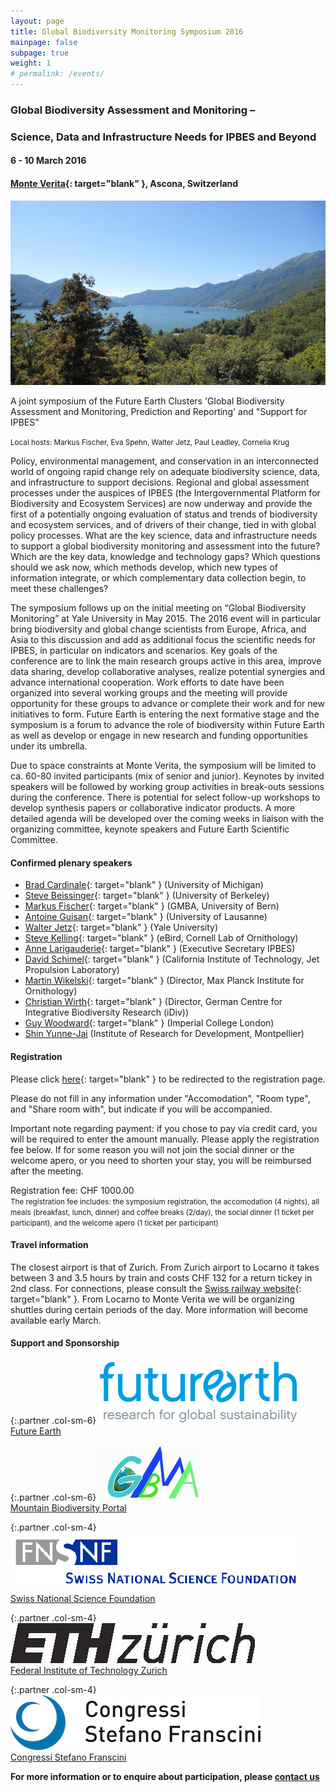 ```yaml
---
layout: page
title: Global Biodiversity Monitoring Symposium 2016
mainpage: false
subpage: true
weight: 1
# permalink: /events/
---
```


<link rel="stylesheet" href="{{ "/css/yceiworkshop.css" | prepend: site.baseurl }}">

### Global Biodiversity Assessment and Monitoring –

### Science, Data and Infrastructure Needs for IPBES and Beyond

#### 6 - 10 March 2016

#### [Monte Verita](http://www.monteverita.org){: target="blank" }, Ascona, Switzerland

![Future Earth Biodiversity Monitoring 2016 Location](/images/symposium_2016_location.jpg)

A joint symposium of the Future Earth Clusters 'Global Biodiversity Assessment and Monitoring, Prediction and Reporting' and "Support for IPBES"

<small>Local hosts: Markus Fischer, Eva Spehn, Walter Jetz, Paul Leadley, Cornelia Krug</small>

Policy, environmental management, and conservation in an interconnected world of ongoing rapid change rely on adequate biodiversity science, data, and infrastructure to support decisions. Regional and global assessment processes under the auspices of IPBES (the Intergovernmental Platform for Biodiversity and Ecosystem Services) are now underway and provide the first of a potentially ongoing evaluation of status and trends of biodiversity and ecosystem services, and of drivers of their change, tied in with global policy processes. What are the key science, data and infrastructure needs to support a global biodiversity monitoring and assessment into the future? Which are the key data, knowledge and technology gaps? Which questions should we ask now, which methods develop, which new types of information integrate, or which complementary data collection begin, to meet these challenges?

The symposium follows up on the initial meeting on “Global Biodiversity Monitoring” at Yale University in May 2015. The 2016 event will in particular bring biodiversity and global change scientists from Europe, Africa, and Asia to this discussion and add as additional focus the scientific needs for IPBES, in particular on indicators and scenarios. Key goals of the conference are to link the main research groups active in this area, improve data sharing, develop collaborative analyses, realize potential synergies and advance international cooperation. Work efforts to date have been organized into several working groups and the meeting will provide opportunity for these groups to advance or complete their work and for new initiatives to form. Future Earth is entering the next formative stage and the symposium is a forum to advance the role of biodiversity within Future Earth as well as develop or engage in new research and funding opportunities under its umbrella.

Due to space constraints at Monte Verita, the symposium will be limited to ca. 60-80 invited participants (mix of senior and junior). Keynotes by invited speakers will be followed by working group activities in break-outs sessions during the conference. There is potential for select follow-up workshops to develop synthesis papers or collaborative indicator products. A more detailed agenda will be developed over the coming weeks in liaison with the organizing committee, keynote speakers and Future Earth Scientific Committee.  
   
   

#### **Confirmed plenary speakers**

* [Brad Cardinale](http://snre.umich.edu/profile/cardinale){: target="blank" } (University of Michigan)
* [Steve Beissinger](http://ourenvironment.berkeley.edu/people_profiles/steven-r-beissinger/){: target="blank" } (University of Berkeley)
* [Markus Fischer](http://www.botany.unibe.ch/planteco/index.php){: target="blank" } (GMBA, University of Bern)
* [Antoine Guisan](http://www.unil.ch/dee/home/menuinst/people/group-leaders/prof-antoine-guisan.html){: target="blank" } (University of Lausanne)
* [Walter Jetz](http://jetzlab.yale.edu/){: target="blank" } (Yale University)
* [Steve Kelling](http://www.birds.cornell.edu/is/staff/staff_steve.html){: target="blank" } (eBird, Cornell Lab of Ornithology)
* [Anne Larigauderie](http://www.ipbes.net/index.php/2-b-europe-and-central-asia/16-ipbes/about/experts-of-the-day/314-anne-larigauderie){: target="blank" } (Executive Secretary IPBES)
* [David Schimel](https://science.jpl.nasa.gov/people/Schimel/){: target="blank" } (California Institute of Technology, Jet Propulsion Laboratory)
* [Martin Wikelski](http://www.orn.mpg.de/wikelski){: target="blank" } (Director, Max Planck Institute for Ornithology)
* [Christian Wirth](https://www.idiv.de/the-centre/employees/details/eshow/wirth-christian.html){: target="blank" } (Director, German Centre for Integrative Biodiversity Research (iDiv))
* [Guy Woodward](http://www.imperial.ac.uk/people/guy.woodward){: target="blank" } (Imperial College London)
* [Shin Yunne-Jai](http://www.umr-marbec.fr/shin-yunne-jai.html?lang=en) (Institute of Research for Development, Montpellier) 
    
       
   
  
#### **Registration**

Please click [here](http://www.bi.id.ethz.ch/eventsOnline/anonymous/registerParticipantForConference.faces?webboname=Conference&loadid=3l3o75s-d0b0ix-hhnafptz-1-ie3vmbx1-8fc8){: target="blank" } to be redirected to the registration page.

Please do not fill in any information under "Accomodation", "Room type", and "Share room with", but indicate if you will be accompanied.

Important note regarding payment: if you chose to pay via credit card, you will be required to enter the amount manually. Please apply the registration fee below. If for some reason you will not join the social dinner or the welcome apero, or you need to shorten your stay, you will be reimbursed after the meeting.

Registration fee: CHF 1000.00  
<small>The registration fee includes: the symposium registration, the accomodation (4 nights), all meals (breakfast, lunch, dinner) and coffee breaks (2/day), the social dinner (1 ticket per participant), and the welcome apero (1 ticket per participant)</small>  
      
        

#### **Travel information**

The closest airport is that of Zurich. From Zurich airport to Locarno it takes between 3 and 3.5 hours by train and costs CHF 132 for a return tickey in 2nd class. For connections, please consult the [Swiss railway website](http://fahrplan.sbb.ch/bin/query.exe/en&HWAI=JS!ajax=yes!&){: target="blank" }. From Locarno to Monte Verita we will be organizing shuttles during certain periods of the day. More information will become available early March.  
        
     
 
#### **Support and Sponsorship**

{:.partner .col-sm-6}
[![Future Earth logo](/images/logos/futureearth.gif)][FE]  
[Future Earth][FE]

{:.partner .col-sm-6}
[![Mountain Biodiversity Portal logo](/images/logos/gmba_logo.jpg)][GMBA]  
[Mountain Biodiversity Portal][GMBA]

{:.partner .col-sm-4}
[![SNF logo](/images/logos/snf_logo.gif)][SNF]  
[Swiss National Science Foundation][SNF]

{:.partner .col-sm-4}
[![ETHZ logo](/images/logos/eth_logo.jpg)][ETHZ]  
[Federal Institute of Technology Zurich][ETHZ]

{:.partner .col-sm-4}
[![CSF logo](/images/logos/csf_logo.gif)][CSF]  
[Congressi Stefano Franscini][CSF]

[FE]: http://futureearth.org/projects "Future Earth Projects"
[GMBA]: http://www.mountainbiodiversity.org/ "Mountain Biodiversity Portal"
[SNF]: http://www.snf.ch/ "Swiss National Science Foundation"
[ETHZ]: http://www.ethz.ch/ "Federal Institute of Technology Zurich"
[CSF]: http://www.csf.ethz.ch/ "Congressi Stefano Franscini"


**For more information or to enquire about participation, please [contact us](mailto:gmba@unibas.ch)**
